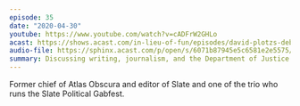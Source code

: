 ```yaml
---
episode: 35
date: "2020-04-30"
youtube: https://www.youtube.com/watch?v=cADFrW2GHLo
acast: https://shows.acast.com/in-lieu-of-fun/episodes/david-plotzs-debut-on-the-show-april-30-2020
audio-file: https://sphinx.acast.com/p/open/s/6071b87945e5c6581e2e5575/e/6126f20756fc180013e144f9/media.mp3
summary: Discussing writing, journalism, and the Department of Justice
---
```

Former chief of Atlas Obscura and editor of Slate and one of the trio who runs the Slate Political Gabfest.
